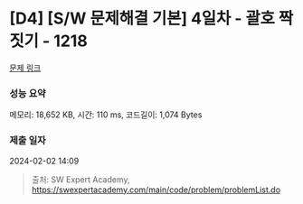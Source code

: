 # [D4] [S/W 문제해결 기본] 4일차 - 괄호 짝짓기 - 1218 

[문제 링크](https://swexpertacademy.com/main/code/problem/problemDetail.do?contestProbId=AV14eWb6AAkCFAYD) 

### 성능 요약

메모리: 18,652 KB, 시간: 110 ms, 코드길이: 1,074 Bytes

### 제출 일자

2024-02-02 14:09



> 출처: SW Expert Academy, https://swexpertacademy.com/main/code/problem/problemList.do
